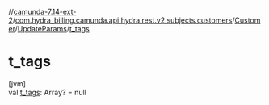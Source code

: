 //[camunda-7.14-ext-2](../../../../index.md)/[com.hydra_billing.camunda.api.hydra.rest.v2.subjects.customers](../../index.md)/[Customer](../index.md)/[UpdateParams](index.md)/[t_tags](t_tags.md)

# t_tags

[jvm]\
val [t_tags](t_tags.md): Array<String>? = null
